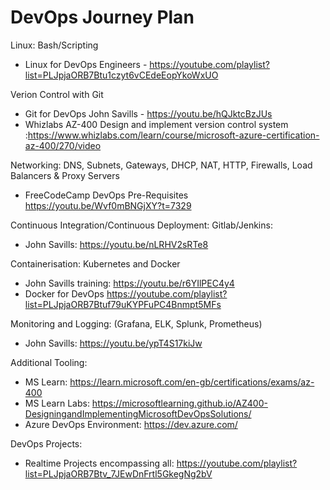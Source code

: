 # DevOps Journey Plan 

Linux: Bash/Scripting
- Linux for DevOps Engineers - https://youtube.com/playlist?list=PLJpjaORB7Btu1czyt6vCEdeEopYkoWxUO

Verion Control with Git
- Git for DevOps John Savills - https://youtu.be/hQJktcBzJUs
- Whizlabs AZ-400 Design and implement version control system :https://www.whizlabs.com/learn/course/microsoft-azure-certification-az-400/270/video

Networking: DNS, Subnets, Gateways, DHCP, NAT, HTTP, Firewalls, Load Balancers & Proxy Servers
- FreeCodeCamp DevOps Pre-Requisites https://youtu.be/Wvf0mBNGjXY?t=7329 

Continuous Integration/Continuous Deployment: Gitlab/Jenkins:
- John Savills: https://youtu.be/nLRHV2sRTe8

Containerisation: Kubernetes and Docker
- John Savills training: https://youtu.be/r6YIlPEC4y4 
- Docker for DevOps https://youtube.com/playlist?list=PLJpjaORB7Btuf79uKYPFuPC4Bnmpt5MFs

Monitoring and Logging: (Grafana, ELK, Splunk, Prometheus)
- John Savills: https://youtu.be/ypT4S17kiJw 
    
Additional Tooling: 
   - MS Learn: https://learn.microsoft.com/en-gb/certifications/exams/az-400
   - MS Learn Labs: https://microsoftlearning.github.io/AZ400-DesigningandImplementingMicrosoftDevOpsSolutions/
   - Azure DevOps Environment: https://dev.azure.com/
   
DevOps Projects: 
- Realtime Projects encompassing all: https://youtube.com/playlist?list=PLJpjaORB7Btv_7JEwDnFrtl5GkegNg2bV
